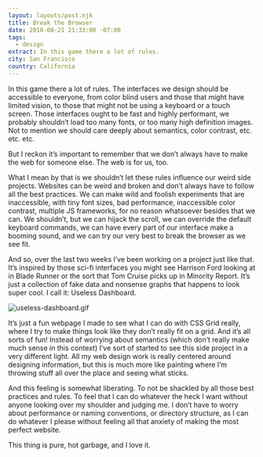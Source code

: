 ```yaml
---
layout: layouts/post.njk
title: Break the Browser
date: 2018-08-21 21:33:00 -07:00
tags:
  - design
extract: In this game there a lot of rules.
city: San Francisco
country: California
---
```


In this game there a lot of rules. The interfaces we design should be accessible to everyone, from color blind users and those that might have limited vision, to those that might not be using a keyboard or a touch screen. Those interfaces ought to be fast and highly performant, we probably shouldn’t load too many fonts, or too many high definition images. Not to mention we should care deeply about semantics, color contrast, etc. etc. etc.

But I reckon it’s important to remember that we don’t always have to make the web for someone else. The web is for us, too.

What I mean by that is we shouldn’t let these rules influence our weird side projects. Websites can be weird and broken and don’t always have to follow all the best practices. We can make wild and foolish experiments that are inaccessible, with tiny font sizes, bad performance, inaccessible color contrast, multiple JS frameworks, for no reason whatsoever besides that we can. We shouldn’t, but we can hijack the scroll, we can override the default keyboard commands, we can have every part of our interface make a booming sound, and we can try our very best to break the browser as we see fit.

And so, over the last two weeks I’ve been working on a project just like that. It’s inspired by those sci-fi interfaces you might see Harrison Ford looking at in Blade Runner or the sort that Tom Cruise picks up in Minority Report. It’s just a collection of fake data and nonsense graphs that happens to look super cool. I call it: Useless Dashboard.

![useless-dashboard.gif](/images/useless-dashboard.gif)

It’s just a fun webpage I made to see what I can do with CSS Grid really, where I try to make things look like they don’t really fit on a grid. And it’s all sorts of fun! Instead of worrying about semantics (which don’t really make much sense in this context) I’ve sort of started to see this side project in a very different light. All my web design work is really centered around designing information, but this is much more like painting where I’m throwing stuff all over the place and seeing what sticks.

And this feeling is somewhat liberating. To not be shackled by all those best practices and rules. To feel that I can do whatever the heck I want without anyone looking over my shoulder and judging me. I don’t have to worry about performance or naming conventions, or directory structure, as I can do whatever I please without feeling all that anxiety of making the most perfect website.

This thing is pure, hot garbage, and I love it.
